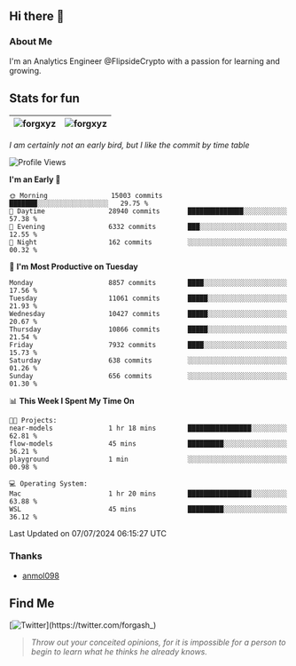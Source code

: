 ## Hi there 👋

### About Me

I'm an Analytics Engineer @FlipsideCrypto with a passion for learning and growing.
  
## Stats for fun

| <img align="center" src="https://github-readme-streak-stats.herokuapp.com/?user=forgxyz&theme=tokyonight" alt="forgxyz" /> | <img align="center" src="https://github-readme-stats.vercel.app/api?username=forgxyz&theme=tokyonight&show_icons=true" alt="forgxyz" /> |
| ------------- |------------- |

*I am certainly not an early bird, but I like the commit by time table*  

<!--START_SECTION:waka-->
![Profile Views](http://img.shields.io/badge/Profile%20Views-0-blue)

**I'm an Early 🐤** 

```text
🌞 Morning                15003 commits       ███████░░░░░░░░░░░░░░░░░░   29.75 % 
🌆 Daytime                28940 commits       ██████████████░░░░░░░░░░░   57.38 % 
🌃 Evening                6332 commits        ███░░░░░░░░░░░░░░░░░░░░░░   12.55 % 
🌙 Night                  162 commits         ░░░░░░░░░░░░░░░░░░░░░░░░░   00.32 % 
```
📅 **I'm Most Productive on Tuesday** 

```text
Monday                   8857 commits        ████░░░░░░░░░░░░░░░░░░░░░   17.56 % 
Tuesday                  11061 commits       █████░░░░░░░░░░░░░░░░░░░░   21.93 % 
Wednesday                10427 commits       █████░░░░░░░░░░░░░░░░░░░░   20.67 % 
Thursday                 10866 commits       █████░░░░░░░░░░░░░░░░░░░░   21.54 % 
Friday                   7932 commits        ████░░░░░░░░░░░░░░░░░░░░░   15.73 % 
Saturday                 638 commits         ░░░░░░░░░░░░░░░░░░░░░░░░░   01.26 % 
Sunday                   656 commits         ░░░░░░░░░░░░░░░░░░░░░░░░░   01.30 % 
```


📊 **This Week I Spent My Time On** 

```text
🐱‍💻 Projects: 
near-models              1 hr 18 mins        ████████████████░░░░░░░░░   62.81 % 
flow-models              45 mins             █████████░░░░░░░░░░░░░░░░   36.21 % 
playground               1 min               ░░░░░░░░░░░░░░░░░░░░░░░░░   00.98 % 

💻 Operating System: 
Mac                      1 hr 20 mins        ████████████████░░░░░░░░░   63.88 % 
WSL                      45 mins             █████████░░░░░░░░░░░░░░░░   36.12 % 
```


 Last Updated on 07/07/2024 06:15:27 UTC
<!--END_SECTION:waka-->

### Thanks
 - [anmol098](https://github.com/anmol098/waka-readme-stats/)
  
## Find Me
[![Twitter](https://img.shields.io/twitter/url/https/twitter.com/forgash_.svg?style=social&label=Follow%20%40forgash_)](https://twitter.com/forgash_)


> *Throw out your conceited opinions, for it is impossible for a person to begin to learn what he thinks he already knows.* 
